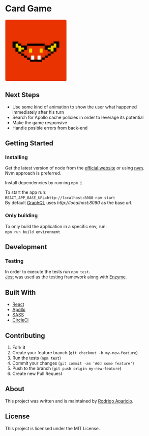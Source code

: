 # Card Game

<img alt="Monster" src="./public/cards/monster/horror/0.png" height="200" width="200">

## Next Steps
* Use some kind of animation to show the user what happened immediately after his turn
* Search for Apollo cache policies in order to leverage its potential
* Make the game responsive
* Handle posible errors from back-end

## Getting Started

### Installing

Get the latest version of node from the [official website](https://nodejs.org/) or using [nvm](https://github.com/creationix/nvm).  
Nvm approach is preferred.

Install dependencies by running `npm i`.

To start the app run:  
`REACT_APP_BASE_URL=http://localhost:8080 npm start`  
By default [GraphQL](https://github.com/raparicio6/card-game-graphql) uses *http://localhost:8080* as the base url.

### Only building

To only build the application in a specific env, run:  
`npm run build environment`

## Development

### Testing

In order to execute the tests run `npm test`.  
[Jest](https://jestjs.io/) was used as the testing framework along with [Enzyme](https://airbnb.io/enzyme/).

## Built With

* [React](https://reactjs.org/)
* [Apollo](https://www.apollographql.com/docs/react/)
* [SASS](https://sass-lang.com/)
* [CircleCI](https://circleci.com/)

## Contributing

1. Fork it
2. Create your feature branch (`git checkout -b my-new-feature`)
3. Run the tests (`npm test`)
4. Commit your changes (`git commit -am 'Add some feature'`)
5. Push to the branch (`git push origin my-new-feature`)
6. Create new Pull Request

## About

This project was written and is maintained by [Rodrigo Aparicio](https://github.com/raparicio6).

## License

This project is licensed under the MIT License.
